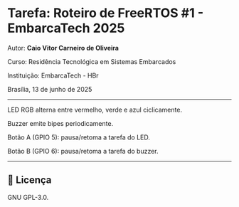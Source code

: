 
# Tarefa: Roteiro de FreeRTOS #1 - EmbarcaTech 2025

Autor: **Caio Vitor Carneiro de Oliveira**

Curso: Residência Tecnológica em Sistemas Embarcados

Instituição: EmbarcaTech - HBr

Brasília, 13 de junho de 2025

---
LED RGB alterna entre vermelho, verde e azul ciclicamente.

Buzzer emite bipes periodicamente.

Botão A (GPIO 5): pausa/retoma a tarefa do LED.

Botão B (GPIO 6): pausa/retoma a tarefa do buzzer.

---

## 📜 Licença
GNU GPL-3.0.

